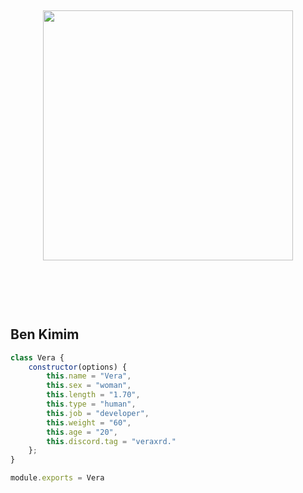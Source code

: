 <h2 align="center">
 <a href="https://discord.com/users/982358143768068097"><img  width="400px" src="https://lanyard.kyrie25.me/api/982358143768068097?waveColor=8B8BFA&waveSpotifyColor=B48EF7&gradient=7E37F9-B48EF7-E568C4&imgStyle=square"></a>
<br> </br>
 </h2>
<p align="center">
  <br> </br>

<h2>Ben Kimim</h2>



```js
class Vera {
    constructor(options) {
        this.name = "Vera",
        this.sex = "woman",
        this.length = "1.70",
        this.type = "human",
        this.job = "developer",
        this.weight = "60",
        this.age = "20",
        this.discord.tag = "veraxrd."
    };
}

module.exports = Vera
```
